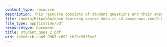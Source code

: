 ```yaml
---
content_type: resource
description: This resource consists of student questions and their answers.
file: /media/https%3A/open-learning-course-data-rc.s3.amazonaws.com/9-01-neuroscience-and-behavior-fall-2003/fb2e8ecbea499907c692cb29e38f5be2_student_ques_2.pdf
file_type: application/pdf
resourcetype: Document
title: student_ques_2.pdf
uid: fb2e8ecb-ea49-9907-c692-cb29e38f5be2
---
```

